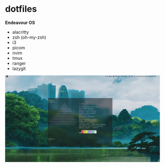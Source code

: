# dotfiles
**Endeavour OS**
+ alacritty
+ zsh (oh-my-zsh)
+ i3
+ picom
+ nvim
+ tmux
+ ranger
+ lazygit

![rice](example.png)
